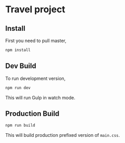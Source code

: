 # Travel project

## Install  

First you need to pull master,  

```sh
npm install
```

## Dev Build  

To run development version,  

```sh
npm run dev
```

This will run Gulp in watch mode.  

## Production Build  

```sh
npm run build
```

This will build production prefixed version of `main.css`.  
